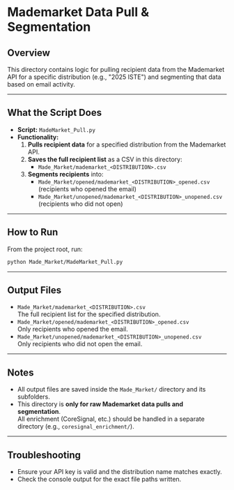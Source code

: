 # Mademarket Data Pull & Segmentation

## Overview

This directory contains logic for pulling recipient data from the Mademarket API for a specific distribution (e.g., "2025 ISTE") and segmenting that data based on email activity.

---

## What the Script Does

- **Script:** `MadeMarket_Pull.py`
- **Functionality:**
  1. **Pulls recipient data** for a specified distribution from the Mademarket API.
  2. **Saves the full recipient list** as a CSV in this directory:  
     - `Made_Market/mademarket_<DISTRIBUTION>.csv`
  3. **Segments recipients** into:
     - `Made_Market/opened/mademarket_<DISTRIBUTION>_opened.csv` (recipients who opened the email)
     - `Made_Market/unopened/mademarket_<DISTRIBUTION>_unopened.csv` (recipients who did not open)

---

## How to Run

From the project root, run:
```sh
python Made_Market/MadeMarket_Pull.py
```

---

## Output Files

- `Made_Market/mademarket_<DISTRIBUTION>.csv`  
  The full recipient list for the specified distribution.
- `Made_Market/opened/mademarket_<DISTRIBUTION>_opened.csv`  
  Only recipients who opened the email.
- `Made_Market/unopened/mademarket_<DISTRIBUTION>_unopened.csv`  
  Only recipients who did not open the email.

---

## Notes

- All output files are saved inside the `Made_Market/` directory and its subfolders.
- This directory is **only for raw Mademarket data pulls and segmentation**.  
  All enrichment (CoreSignal, etc.) should be handled in a separate directory (e.g., `coresignal_enrichment/`).

---

## Troubleshooting

- Ensure your API key is valid and the distribution name matches exactly.
- Check the console output for the exact file paths written. 